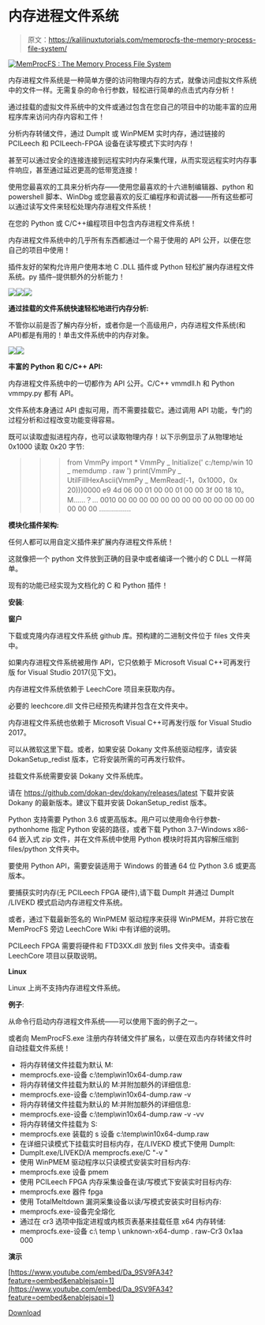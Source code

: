 # 内存进程文件系统

> 原文：<https://kalilinuxtutorials.com/memprocfs-the-memory-process-file-system/>

[![MemProcFS : The Memory Process File System](img//d6d8252820384c57f2a53c69b8346acb.png "MemProcFS : The Memory Process File System")](https://1.bp.blogspot.com/-sx5z9xTt560/XY9lfjVeeHI/AAAAAAAACtA/mT8zXQYMGwwFKqC4d7WmPibrScPqsWHvgCLcBGAsYHQ/s1600/4%2B%25281%2529.png)

内存进程文件系统是一种简单方便的访问物理内存的方式，就像访问虚拟文件系统中的文件一样。无需复杂的命令行参数，轻松进行简单的点击式内存分析！

通过挂载的虚拟文件系统中的文件或通过包含在您自己的项目中的功能丰富的应用程序库来访问内存内容和工件！

分析内存转储文件，通过 DumpIt 或 WinPMEM 实时内存，通过链接的 PCILeech 和 PCILeech-FPGA 设备在读写模式下实时内存！

甚至可以通过安全的连接连接到远程实时内存采集代理，从而实现远程实时内存事件响应，甚至通过延迟更高的低带宽连接！

使用您最喜欢的工具来分析内存——使用您最喜欢的十六进制编辑器、python 和 powershell 脚本、WinDbg 或您最喜欢的反汇编程序和调试器——所有这些都可以通过读写文件来轻松处理内存进程文件系统！

在您的 Python 或 C/C++编程项目中包含内存进程文件系统！

内存进程文件系统中的几乎所有东西都通过一个易于使用的 API 公开，以便在您自己的项目中使用！

插件友好的架构允许用户使用本地 C .DLL 插件或 Python 轻松扩展内存进程文件系统。py 插件–提供额外的分析能力！

![](img//3861805caabe6d2031498881c8d3db6f.png)![](img//20cda13d4e6dd2eb652ac3fee89fe807.png)![](img//a10f782d12be2fe858ea2d97816e5b6c.png)

**通过挂载的文件系统快速轻松地进行内存分析:**

不管你以前是否了解内存分析，或者你是一个高级用户，内存进程文件系统(和 API)都是有用的！单击文件系统中的内存对象。

![](img//76f1c14449369d54dc9b6bac4b3aa998.png)![](img//3eca1fed453ac6078a3c898c642929dd.png)

**丰富的 Python 和 C/C++ API:**

内存进程文件系统中的一切都作为 API 公开。C/C++ vmmdll.h 和 Python vmmpy.py 都有 API。

文件系统本身通过 API 虚拟可用，而不需要挂载它。通过调用 API 功能，专门的过程分析和过程改变功能变得容易。

既可以读取虚拟进程内存，也可以读取物理内存！以下示例显示了从物理地址 0x1000 读取 0x20 字节:

> > > from VmmPy import *
>>>VmmPy _ Initialize(' c:/temp/win 10 _ memdump . raw ')
>>>print(VmmPy _ UtilFillHexAscii(VmmPy _ MemRead(-1，0x1000，0x 20)))0000 e9 4d 06 00 01 00 00 01 00 00 3f 00 18 10。M……？… 0010 00 00 00 00 00 00 00 00 00 00 00 00 00 00 00 00 …………….

**模块化插件架构:**

任何人都可以用自定义插件来扩展内存进程文件系统！

这就像把一个 python 文件放到正确的目录中或者编译一个微小的 C DLL 一样简单。

现有的功能已经实现为文档化的 C 和 Python 插件！

**安装**:

**窗户**

下载或克隆内存进程文件系统 github 库。预构建的二进制文件位于 files 文件夹中。

如果内存进程文件系统被用作 API，它只依赖于 Microsoft Visual C++可再发行版 for Visual Studio 2017(见下文)。

内存进程文件系统依赖于 LeechCore 项目来获取内存。

必要的 leechcore.dll 文件已经预先构建并包含在文件夹中。

内存进程文件系统也依赖于 Microsoft Visual C++可再发行版 for Visual Studio 2017。

可以从微软这里下载。或者，如果安装 Dokany 文件系统驱动程序，请安装 DokanSetup_redist 版本，它将安装所需的可再发行软件。

挂载文件系统需要安装 Dokany 文件系统库。

请在 https://github.com/dokan-dev/dokany/releases/latest 下载并安装 Dokany 的最新版本。建议下载并安装 DokanSetup_redist 版本。

Python 支持需要 Python 3.6 或更高版本。用户可以使用命令行参数-pythonhome 指定 Python 安装的路径，或者下载 Python 3.7–Windows x86-64 嵌入式 zip 文件，并在文件系统中使用 Python 模块时将其内容解压缩到 files/python 文件夹中。

要使用 Python API，需要安装适用于 Windows 的普通 64 位 Python 3.6 或更高版本。

要捕获实时内存(无 PCILeech FPGA 硬件),请下载 DumpIt 并通过 DumpIt /LIVEKD 模式启动内存进程文件系统。

或者，通过下载最新签名的 WinPMEM 驱动程序来获得 WinPMEM，并将它放在 MemProcFS 旁边 LeechCore Wiki 中有详细的说明。

PCILeech FPGA 需要将硬件和 FTD3XX.dll 放到 files 文件夹中。请查看 LeechCore 项目以获取说明。

**Linux**

Linux 上尚不支持内存进程文件系统。

**例子**:

从命令行启动内存进程文件系统——可以使用下面的例子之一。

或者向 MemProcFS.exe 注册内存转储文件扩展名，以便在双击内存转储文件时自动挂载文件系统！

*   将内存转储文件挂载为默认 M:
*   memprocfs.exe-设备 c:\temp\win10x64-dump.raw
*   将内存转储文件挂载为默认的 M:并附加额外的详细信息:
*   memprocfs.exe-设备 c:\temp\win10x64-dump.raw -v
*   将内存转储文件挂载为默认的 M:并附加额外的详细信息:
*   memprocfs.exe-设备 c:\temp\win10x64-dump.raw -v -vv
*   将内存转储文件挂载为 S:
*   memprocfs.exe 装载的 s 设备 c:\temp\win10x64-dump.raw
*   在详细只读模式下挂载实时目标内存，在/LIVEKD 模式下使用 DumpIt:
*   DumpIt.exe/LIVEKD/A memprocfs.exe/C "-v "
*   使用 WinPMEM 驱动程序以只读模式安装实时目标内存:
*   memprocfs.exe 设备 pmem
*   使用 PCILeech FPGA 内存采集设备在读/写模式下安装实时目标内存:
*   memprocfs.exe 器件 fpga
*   使用 TotalMeltdown 漏洞采集设备以读/写模式安装实时目标内存:
*   memprocfs.exe-设备完全熔化
*   通过在 cr3 选项中指定进程或内核页表基来挂载任意 x64 内存转储:
*   memprocfs.exe-设备 c:\ temp \ unknown-x64-dump . raw-Cr3 0x1aa 000

**演示**

[https://www.youtube.com/embed/Da_9SV9FA34?feature=oembed&enablejsapi=1](https://www.youtube.com/embed/Da_9SV9FA34?feature=oembed&enablejsapi=1)

[Download](https://github.com/ufrisk/MemProcFS)
